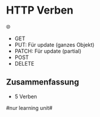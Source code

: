 # HTTP Verben
🌐

- GET
- PUT: Für update (ganzes Objekt)
- PATCH: Für update (partial)
- POST
- DELETE

## Zusammenfassung
- 5 Verben

#nur learning unit#